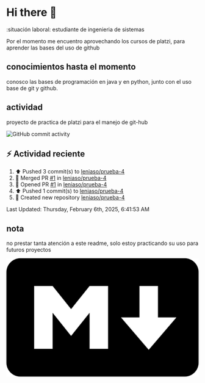 # Hi there 👋

:situación laboral: estudiante de ingenieria de sistemas

Por el momento me encuentro aprovechando los cursos de platzi, para aprender las bases del uso de github

## conocimientos hasta el momento

conosco las bases de programación en java y en python, junto con el uso base de git y github.


## actividad 

proyecto de practica de platzi para el manejo de git-hub

![GitHub commit activity](https://img.shields.io/github/commit-activity/m/leniaso/de-platzi-1)



## :zap: Actividad reciente
<!--RECENT_ACTIVITY:start-->
1. ⬆️ Pushed 3 commit(s) to [leniaso/prueba-4](https://github.com/leniaso/prueba-4)<br>
2. 🎉 Merged PR [#1](https://github.com/leniaso/prueba-4/pull/1) in [leniaso/prueba-4](https://github.com/leniaso/prueba-4)<br>
3. 💪 Opened PR [#1](https://github.com/leniaso/prueba-4/pull/1) in [leniaso/prueba-4](https://github.com/leniaso/prueba-4)<br>
4. ⬆️ Pushed 1 commit(s) to [leniaso/prueba-4](https://github.com/leniaso/prueba-4)<br>
5. 📔 Created new repository [leniaso/prueba-4](https://github.com/leniaso/prueba-4)<br>
<!--RECENT_ACTIVITY:end-->
<!--RECENT_ACTIVITY:last_update-->
Last Updated: Thursday, February 6th, 2025, 6:41:53 AM
<!--RECENT_ACTIVITY:last_update_end-->

## nota

no prestar tanta atención a este readme, solo estoy practicando su uso para futuros proyectos

![Markdown page](/images/markdown-image.png)
